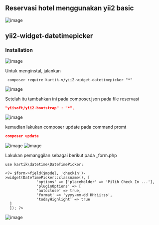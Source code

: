 
## <a name="dat-design-api"></a> Reservasi hotel menggunakan yii2 basic

![image](https://user-images.githubusercontent.com/79428814/155652094-d69c2daf-1d97-4898-9292-4c392f3a498e.png)

## <a name="dat-design-api">yii2-widget-datetimepicker 

### Installation

![image](https://user-images.githubusercontent.com/79428814/155655377-5c9d02c6-3bc8-4260-a425-cfa562108c9b.png)
	
	
Untuk menginstal, jalankan 
  
```shell
 composer require kartik-v/yii2-widget-datetimepicker "*"
```

![image](https://user-images.githubusercontent.com/79428814/155654143-3a60d466-c656-41b8-9ad3-399358c80382.png)

Setelah itu tambahkan ini pada composer.json pada file reservasi
  
```json
"yiisoft/yii2-bootstrap" : "*",  
```
  
  ![image](https://user-images.githubusercontent.com/79428814/155654222-64cb389b-a684-433e-bc5a-c196df48ed66.png)

kemudian lakukan composer update pada command promt
```json
composer update  
```
  ![image](https://user-images.githubusercontent.com/79428814/155654866-0615bbaa-3dc7-4ccf-8ca3-ef5eafe256c0.png)
![image](https://user-images.githubusercontent.com/79428814/155654888-18533188-c01c-4733-92a8-b9e36f4fd41c.png)

  Lakukan pemanggilan sebagai berikut pada _form.php
  
  ```shell
  use kartik\datetime\DateTimePicker;
  
  <?= $form->field($model, 'checkin')->widget(DateTimePicker::classname(), [ 
				'options' => ['placeholder' => 'Pilih Check In ...'], 
				'pluginOptions' => [ 
				'autoclose' => true, 
				'format' => 'yyyy-mm-dd HH:ii:ss', 
				'todayHighlight' => true
	] 
	]); ?>
  ```
  
![image](https://user-images.githubusercontent.com/79428814/155655189-4148db62-ff8b-45ef-af94-303ae7b7f4fa.png)



